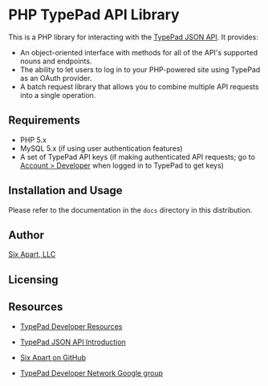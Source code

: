 # PHP TypePad API Library #

This is a PHP library for interacting with the [TypePad JSON API][tpapi]. It provides:

* An object-oriented interface with methods for all of the API's supported nouns and endpoints.
* The ability to let users to log in to your PHP-powered site using TypePad as an OAuth provider.
* A batch request library that allows you to combine multiple API requests into a single operation.

## Requirements ##

* PHP 5.x
* MySQL 5.x (if using user authentication features)
* A set of TypePad API keys (if making authenticated API requests; go to [Account &gt; Developer][account] when logged in to TypePad to get keys)

## Installation and Usage ##

Please refer to the documentation in the `docs` directory in this distribution.

## Author ##

[Six Apart, LLC][sixapart]

## Licensing ##

## Resources ##

* [TypePad Developer Resources][developer]
* [TypePad JSON API Introduction][introduction]
* [Six Apart on GitHub][github]
* [TypePad Developer Network Google group][devnetwork]


  [tpapi]: http://www.typepad.com/services/apidocs
  [account]: http://www.typepad.com/account/access/developer
  [sixapart]: http://www.sixapart.com/
  [developer]: http://developer.typepad.com/
  [introduction]: http://www.typepad.com/services/apidocs/introduction
  [github]: http://github.com/sixapart/
  [devnetwork]: http://groups.google.com/group/typepad-dev-network
